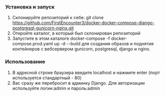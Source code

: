 ### Установка и запуск

1. Склонируйте репозиторий к себе: git clone https://github.com/FirstEncounter3/docker-docker-compose-django-postgresql-gunicorn-nginx.git
2. Откройте каталог, в который был склонирован репозиторий
3. Запустите в этом каталоге docker-compose -f docker-compose.prod.yaml up -d --build для создания образов и поднятия контейнеров с вебсервером gunicorn, postgresql, django и nginx.


### Использование
1. В адресной строке браузера введите localhost и нажмите enter (порт используется стандартный - 80)
2. Вас сразу же перебросит в админку Django. Для авторизации используйте логин:admin и пароль:admin